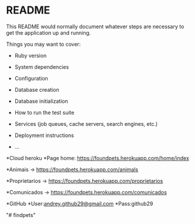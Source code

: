 # README

This README would normally document whatever steps are necessary to get the
application up and running.

Things you may want to cover:

* Ruby version

* System dependencies

* Configuration

* Database creation

* Database initialization

* How to run the test suite

* Services (job queues, cache servers, search engines, etc.)

* Deployment instructions

* ...

*Cloud heroku
*Page home: https://foundpets.herokuapp.com/home/index

*Animais -> https://foundpets.herokuapp.com/animals

*Proprietarios -> https://foundpets.herokuapp.com/proprietarios

*Comunicados -> https://foundpets.herokuapp.com/comunicados

*GitHub
*User:andrey.github29@gmail.com
*Pass:github29

"# findpets" 
